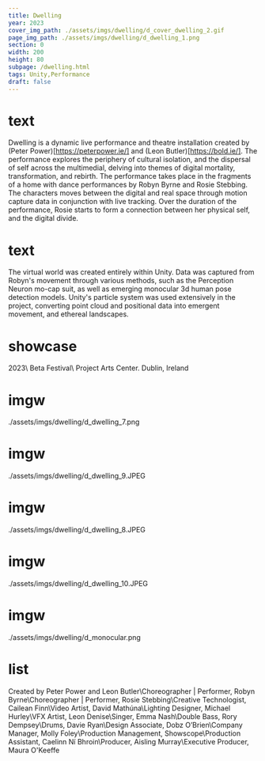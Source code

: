 ```yaml
---
title: Dwelling
year: 2023
cover_img_path: ./assets/imgs/dwelling/d_cover_dwelling_2.gif
page_img_path: ./assets/imgs/dwelling/d_dwelling_1.png
section: 0
width: 200
height: 80
subpage: /dwelling.html
tags: Unity,Performance
draft: false
---
```

# text
Dwelling is a dynamic live performance and theatre installation created by (Peter Power)[https://peterpower.ie/] and (Leon Butler)[https://bold.ie/]. The performance explores the periphery of cultural isolation, and the dispersal of self across the multimedial, delving into themes of digital mortality, transformation, and rebirth. The performance takes place in the fragments of a home with dance performances by Robyn Byrne and Rosie Stebbing. The characters moves between the digital and real space through motion capture data in conjunction with live tracking. Over the duration of the performance, Rosie starts to form a connection between her physical self, and the digital divide.
# text
The virtual world was created entirely within Unity. Data was captured from Robyn's movement through various methods, such as the Perception Neuron mo-cap suit, as well as emerging monocular 3d human pose detection models. Unity's particle system was used extensively in the project, converting point cloud and positional data into emergent movement, and ethereal landscapes.
# showcase
2023\ Beta Festival\ Project Arts Center. Dublin, Ireland
# imgw
./assets/imgs/dwelling/d_dwelling_7.png
# imgw
./assets/imgs/dwelling/d_dwelling_9.JPEG
# imgw
./assets/imgs/dwelling/d_dwelling_8.JPEG
# imgw
./assets/imgs/dwelling/d_dwelling_10.JPEG
# imgw
./assets/imgs/dwelling/d_monocular.png
# list
Created by Peter Power and Leon Butler\Choreographer | Performer, Robyn Byrne\Choreographer | Performer, Rosie Stebbing\Creative Technologist, Cailean Finn\Video Artist, David Mathúna\Lighting Designer, Michael Hurley\VFX Artist, Leon Denise\Singer, Emma Nash\Double Bass, Rory Dempsey\Drums, Davie Ryan\Design Associate, Dobz O’Brien\Company Manager, Molly Foley\Production Management, Showscope\Production Assistant, Caelinn Ní Bhroin\Producer, Aisling Murray\Executive Producer, Maura O'Keeffe

